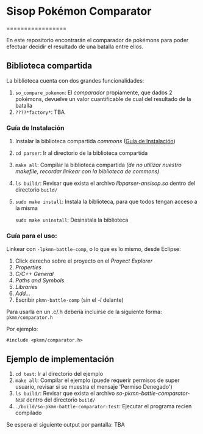 # Sisop Pokémon Comparator
=================

En este repositorio encontrarán el comparador de pokémons para poder efectuar decidir el resultado de una batalla entre ellos.

## Biblioteca compartida
La biblioteca cuenta con dos grandes funcionalidades:

1. `so_compare_pokemon`: El *comparador* propiamente, que dados 2 pokémons, devuelve un valor cuantificable de cual del resultado de la batalla
2. `????*factory*`: TBA

### Guía de Instalación
1. Instalar la biblioteca compartida *commons* ([Guía de Instalación](https://github.com/sisoputnfrba/so-commons-library#gu%C3%ADa-de-instalaci%C3%B3n))
2. `cd parser`: Ir al directorio de la biblioteca compartida
3. `make all`: Compilar la biblioteca compartida *(de no utilizar nuestro makefile, recordar linkear con la biblioteca de commons)*
4. `ls build/`: Revisar que exista el archivo *libparser-ansisop.so* dentro del directorio `build/`
5. `sudo make install`: Instala la biblioteca, para que todos tengan acceso a la misma

   `sudo make uninstall`: Desinstala la biblioteca

### Guía para el uso:
Linkear con `-lpkmn-battle-comp`, o lo que es lo mismo, desde Eclipse:

1. Click derecho sobre el proyecto en el *Proyect Explorer*
2. *Properties*
3. *C/C++ General*
4. *Paths and Symbols*
5. *Libraries*
6. *Add...*
7. Escribir `pkmn-battle-comp` (sin el *-l* delante)

Para usarla en un .c/.h debería incluirse de la siguiente forma: `pkmn/comparator.h`

Por ejemplo:

```
#include <pkmn/comparator.h>
```

## Ejemplo de implementación
1. `cd test`: Ir al directorio del ejemplo
2. `make all`: Compilar el ejemplo (puede requerir permisos de super usuario, revisar si se muestra el mensaje 'Permiso Denegado')
3. `ls build/`: Revisar que exista el archivo *so-pkmn-battle-comparator-test* dentro del directorio `build/`
4. `./build/so-pkmn-battle-comparator-test`: Ejecutar el programa recien compilado

Se espera el siguiente output por pantalla:
TBA
